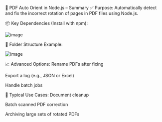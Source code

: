 📄 PDF Auto Orient in Node.js – Summary
✅ Purpose:
Automatically detect and fix the incorrect rotation of pages in PDF files using Node.js.



📦 Key Dependencies (Install with npm):


![image](https://github.com/user-attachments/assets/20096192-5d47-4c1e-8c6c-12e771b43625)






📂 Folder Structure Example:

![image](https://github.com/user-attachments/assets/f432337d-198e-4c34-8f13-25448d45f40b)





📈 Advanced Options:
Rename PDFs after fixing

Export a log (e.g., JSON or Excel)

Handle batch jobs

📝 Typical Use Cases:
Document cleanup

Batch scanned PDF correction

Archiving large sets of rotated PDFs

